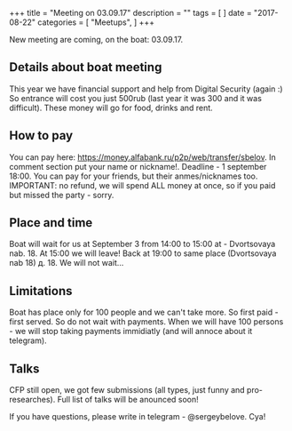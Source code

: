 +++
title = "Meeting on 03.09.17"
description = ""
tags = [
]
date = "2017-08-22"
categories = [
    "Meetups",
]
+++

New meeting are coming, on the boat: 03.09.17.

<!--more-->

## Details about boat meeting
This year we have financial support and help from Digital Security (again :) So entrance will cost you just 500rub (last year it was 300 and it was difficult). These money will go for food, drinks and rent. 

## How to pay
You can pay here: https://money.alfabank.ru/p2p/web/transfer/sbelov. In comment section put your name or nickname!. Deadline - 1 september 18:00. You can pay for your friends, but their anmes/nicknames too. IMPORTANT: no refund, we will spend ALL money at once, so if you paid but missed the party - sorry. 

## Place and time
Boat will wait for us at September 3 from 14:00 to 15:00 at - Dvortsovaya nab. 18. At 15:00 we will leave! Back at 19:00 to same place (Dvortsovaya nab 18) д. 18. We will not wait... 

## Limitations
Boat has place only for 100 people and we can't take more. So first paid - first served. So do not wait with payments. When we will have 100 persons - we will stop taking payments immidiatly (and will annoce about it telegram). 

## Talks
CFP still open, we got few submissions (all types, just funny and pro-researches). Full list of talks will be anounced soon! 

If you have questions, please write in telegram - @sergeybelove. Cya!